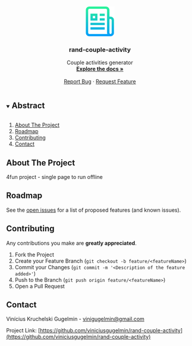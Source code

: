 <p align="center">
  <a href="https://github.com/viniciusgugelmin/rand-couple-activity">
    <img src="info/readme.png" alt="readme-logo" width="80" height="80">
  </a>

  <h3 align="center">rand-couple-activity</h3>

  <p align="center">
    Couple activities generator
    <br />
    <a href="https://github.com/viniciusgugelmin/rand-couple-activity"><strong>Explore the docs »</strong></a>
    <br />
    <br />
    <a href="https://github.com/viniciusgugelmin/rand-couple-activity/issues">Report Bug</a>
    ·
    <a href="https://github.com/viniciusgugelmin/rand-couple-activity/issues">Request Feature</a>
  </p>
</p>


<details open="open">
  <summary><h2 style="display: inline-block">Abstract</h2></summary>
  <ol>
    <li>
      <a href="#about-the-project">About The Project</a>
    </li>
    <li><a href="#roadmap">Roadmap</a></li>
    <li><a href="#contributing">Contributing</a></li>
    <li><a href="#contact">Contact</a></li>
  </ol>
</details>



## About The Project

4fun project - single page to run offline

## Roadmap

See the [open issues](https://github.com/viniciusgugelmin/rand-couple-activity/issues) for a list of proposed features (and known issues).



## Contributing

Any contributions you make are **greatly appreciated**.

1. Fork the Project
2. Create your Feature Branch (`git checkout -b feature/<featureName>`)
3. Commit your Changes (`git commit -m '<Description of the feature added>'`)
4. Push to the Branch (`git push origin feature/<featureName>`)
5. Open a Pull Request



## Contact

Vinícius Kruchelski Gugelmin - vinigugelmin@gmail.com

Project Link: [https://github.com/viniciusgugelmin/rand-couple-activity](https://github.com/viniciusgugelmin/rand-couple-activity)
